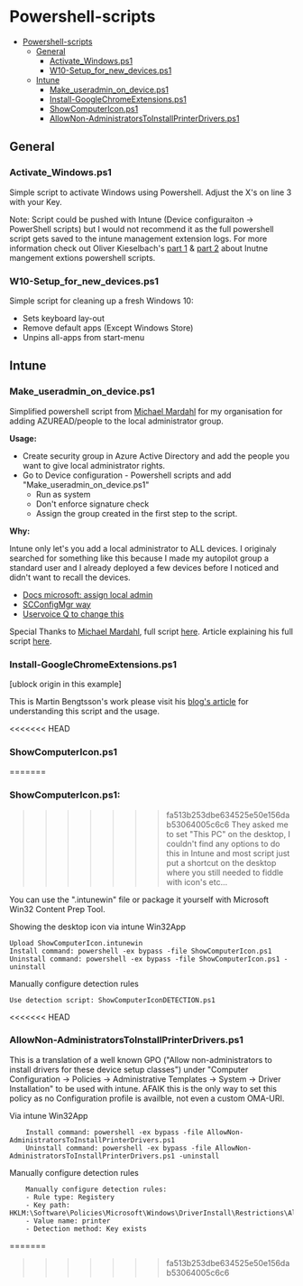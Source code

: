 # Powershell-scripts

- [Powershell-scripts](#powershell-scripts)
  - [General](#general)
    - [Activate_Windows.ps1](#activatewindowsps1)
    - [W10-Setup_for_new_devices.ps1](#w10-setupfornewdevicesps1)
  - [Intune](#intune)
    - [Make_useradmin_on_device.ps1](#makeuseradminondeviceps1)
    - [Install-GoogleChromeExtensions.ps1](#install-googlechromeextensionsps1)
    - [ShowComputerIcon.ps1](#showcomputericonps1)
    - [AllowNon-AdministratorsToInstallPrinterDrivers.ps1](#allownon-administratorstoinstallprinterdriversps1)

## General

### Activate_Windows.ps1
Simple script to activate Windows using Powershell.
Adjust the X's on line 3 with your Key.

Note: Script could be pushed with Intune (Device configuraiton -> PowerShell scripts) but I would not recommend it as the full powershell script gets saved to the intune management extension logs. For more information check out Oliver Kieselbach's [part 1](https://oliverkieselbach.com/2017/11/29/deep-dive-microsoft-intune-management-extension-powershell-scripts/) & [part 2](https://oliverkieselbach.com/2018/02/12/part-2-deep-dive-microsoft-intune-management-extension-powershell-scripts/) about Inutne mangement extions powershell scripts.

### W10-Setup_for_new_devices.ps1
Simple script for cleaning up a fresh Windows 10:
  * Sets keyboard lay-out
  * Remove default apps (Except Windows Store)
  * Unpins all-apps from start-menu

## Intune

### Make_useradmin_on_device.ps1
Simplified powershell script from [Michael Mardahl](https://gist.github.com/mardahl) for my organisation for adding AZUREAD/people to the local administrator group.

**Usage:**
- Create security group in Azure Active Directory and add the people you want to give local administrator rights.
- Go to Device configuration - Powershell scripts and add "Make_useradmin_on_device.ps1"
  - Run as system
  - Don't enforce signature check
  - Assign the group created in the first step to the script.

**Why:**

Intune only let's you add a local administrator to ALL devices. 
I originaly searched for something like this because I made my autopilot group a standard user and I already deployed a few devices before I noticed and didn't want to recall the devices.

- [Docs microsoft: assign local admin](https://docs.microsoft.com/en-us/azure/active-directory/devices/assign-local-admin)
- [SCConfigMgr way](https://www.scconfigmgr.com/2018/08/30/configure-restricted-groups-with-intune-policy-csp/)
- [Uservoice Q to change this](https://feedback.azure.com/forums/169401-azure-active-directory/suggestions/31914520-utilize-aad-security-groups-for-device-additional)

Special Thanks to [Michael Mardahl](https://gist.github.com/mardahl), full script [here](https://gist.github.com/mardahl/062c15f863be9232b9c1953e34b660f8).
Article explaining his full script [here](https://www.iphase.dk/local-administrators-on-aad-joined-devices/).

### Install-GoogleChromeExtensions.ps1

[ublock origin in this example]

This is Martin Bengtsson's work please visit his [blog's article](https://www.imab.dk/install-google-chrome-extensions-using-microsoft-intune/) for understanding this script and the usage.

<<<<<<< HEAD
### ShowComputerIcon.ps1
=======
### ShowComputerIcon.ps1:
>>>>>>> fa513b253dbe634525e50e156dab53064005c6c6
They asked me to set "This PC" on the desktop, I couldn't find any options to do this in Intune and most script just put a shortcut on the desktop where you still needed to fiddle with icon's etc...

You can use the ".intunewin" file or package it yourself with Microsoft Win32 Content Prep Tool.

Showing the desktop icon via intune Win32App

```
Upload ShowComputerIcon.intunewin 
Install command: powershell -ex bypass -file ShowComputerIcon.ps1
Uninstall command: powershell -ex bypass -file ShowComputerIcon.ps1 -uninstall
```

Manually configure detection rules
```
Use detection script: ShowComputerIconDETECTION.ps1
```
<<<<<<< HEAD

### AllowNon-AdministratorsToInstallPrinterDrivers.ps1
This is a translation of a well known GPO ("Allow non-administrators to install drivers for these device setup classes") under 
"Computer Configuration -> Policies -> Administrative Templates -> System -> Driver Installation" to be used with intune.
AFAIK this is the only way to set this policy as no Configuration profile is availble, not even a custom OMA-URI.

Via intune Win32App
```
    Install command: powershell -ex bypass -file AllowNon-AdministratorsToInstallPrinterDrivers.ps1
    Uninstall command: powershell -ex bypass -file AllowNon-AdministratorsToInstallPrinterDrivers.ps1 -uninstall
```

Manually configure detection rules
```
    Manually configure detection rules:
    - Rule type: Registery
    - Key path: HKLM:\Software\Policies\Microsoft\Windows\DriverInstall\Restrictions\AllowUserDeviceClasses\
    - Value name: printer
    - Detection method: Key exists
```
=======
>>>>>>> fa513b253dbe634525e50e156dab53064005c6c6
